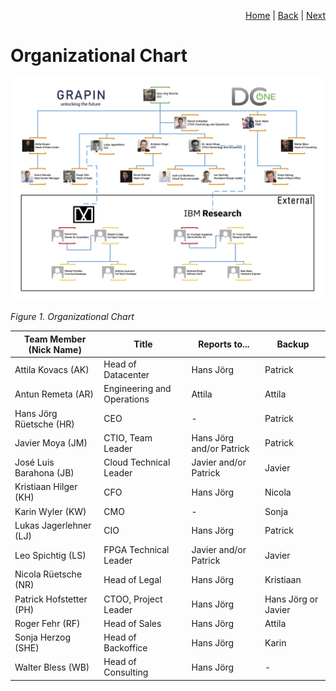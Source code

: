 <p align="right">
<a href="README.md">Home</a> | <a href="how-we-work.md">Back</a> | <a href="projects.md">Next</a>
</p>

# Organizational Chart

![Figure 1. Organizational Chart](/png/190912_GRAPIN_org_chart_v0.07.png)

*Figure 1. Organizational Chart*

| Team Member (Nick Name) | Title | Reports to... | Backup |
| ------ | ------ | ------ | ------ |
| Attila Kovacs (AK) | Head of Datacenter | Hans Jörg | Patrick |
| Antun Remeta (AR) | Engineering and Operations | Attila | Attila |
| Hans Jörg Rüetsche (HR) | CEO | - | Patrick |
| Javier Moya (JM) | CTIO, Team Leader | Hans Jörg and/or Patrick| Patrick |
| José Luis Barahona (JB) | Cloud Technical Leader | Javier and/or Patrick | Javier |
| Kristiaan Hilger (KH) | CFO | Hans Jörg | Nicola |
| Karin Wyler (KW) | CMO | - | Sonja |
| Lukas Jagerlehner (LJ) | CIO | Hans Jörg | Patrick |
| Leo Spichtig (LS) | FPGA Technical Leader | Javier and/or Patrick | Javier |
| Nicola Rüetsche (NR) | Head of Legal | Hans Jörg | Kristiaan |
| Patrick Hofstetter (PH) | CTOO, Project Leader | Hans Jörg | Hans Jörg or Javier |
| Roger Fehr (RF) | Head of Sales | Hans Jörg | Attila |
| Sonja Herzog (SHE) | Head of Backoffice | Hans Jörg | Karin |
| Walter Bless (WB) | Head of Consulting | Hans Jörg | - |